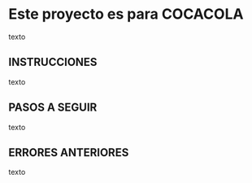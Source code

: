 # Este proyecto es para COCACOLA
texto
## INSTRUCCIONES
texto
## PASOS A SEGUIR
texto
## ERRORES ANTERIORES
texto